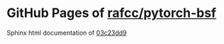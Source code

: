 GitHub Pages of [rafcc/pytorch-bsf](https://github.com/rafcc/pytorch-bsf.git)
===
Sphinx html documentation of [03c23dd9](https://github.com/rafcc/pytorch-bsf/tree/03c23dd9c568abb032091277ead8dbab8697e594)
